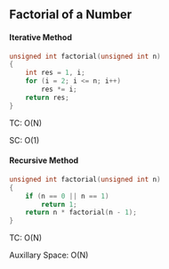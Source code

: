 ## Factorial of a Number

#### Iterative Method

```cpp
unsigned int factorial(unsigned int n)
{
	int res = 1, i;
	for (i = 2; i <= n; i++)
		res *= i;
	return res;
}
```
TC: O(N)

SC: O(1)

#### Recursive Method

```cpp
unsigned int factorial(unsigned int n)
{
	if (n == 0 || n == 1)
		return 1;
	return n * factorial(n - 1);
}
```

TC: O(N)

Auxillary Space: O(N)


